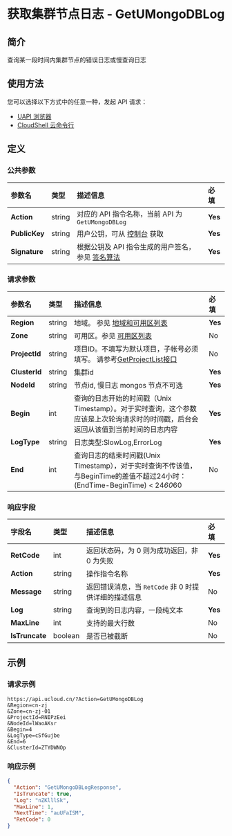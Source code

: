 # 获取集群节点日志 - GetUMongoDBLog

## 简介

查询某一段时间内集群节点的错误日志或慢查询日志






## 使用方法

您可以选择以下方式中的任意一种，发起 API 请求：
- [UAPI 浏览器](https://console.ucloud.cn/uapi/detail?id=GetUMongoDBLog)
- [CloudShell 云命令行](https://shell.ucloud.cn/)


## 定义

### 公共参数

| 参数名 | 类型 | 描述信息 | 必填 |
|:---|:---|:---|:---|
| **Action**     | string  | 对应的 API 指令名称，当前 API 为 `GetUMongoDBLog`                        | **Yes** |
| **PublicKey**  | string  | 用户公钥，可从 [控制台](https://console.ucloud.cn/uapi/apikey) 获取                                             | **Yes** |
| **Signature**  | string  | 根据公钥及 API 指令生成的用户签名，参见 [签名算法](api/summary/signature.md)  | **Yes** |

### 请求参数

| 参数名 | 类型 | 描述信息 | 必填 |
|:---|:---|:---|:---|
| **Region** | string | 地域。 参见 [地域和可用区列表](https://docs.ucloud.cn/api/summary/regionlist) |**Yes**|
| **Zone** | string | 可用区。参见 [可用区列表](https://docs.ucloud.cn/api/summary/regionlist) |No|
| **ProjectId** | string | 项目ID。不填写为默认项目，子帐号必须填写。 请参考[GetProjectList接口](https://docs.ucloud.cn/api/summary/get_project_list) |No|
| **ClusterId** | string | 集群id |**Yes**|
| **NodeId** | string | 节点id, 慢日志 mongos 节点不可选 |**Yes**|
| **Begin** | int | 查询的日志开始的时间戳（Unix Timestamp）。对于实时查询，这个参数应该是上次轮询请求时的时间戳，后台会返回从该值到当前时间的日志内容 |**Yes**|
| **LogType** | string | 日志类型:SlowLog,ErrorLog |**Yes**|
| **End** | int | 查询日志的结束时间戳(Unix Timestamp），对于实时查询不传该值，与BeginTime的差值不超过24小时：(EndTime-BeginTime) < 24*60*60 |No|

### 响应字段

| 字段名 | 类型 | 描述信息 | 必填 |
|:---|:---|:---|:---|
| **RetCode** | int | 返回状态码，为 0 则为成功返回，非 0 为失败 |**Yes**|
| **Action** | string | 操作指令名称 |**Yes**|
| **Message** | string | 返回错误消息，当 `RetCode` 非 0 时提供详细的描述信息 |No|
| **Log** | string | 查询到的日志内容，一段纯文本 |**Yes**|
| **MaxLine** | int | 支持的最大行数 |No|
| **IsTruncate** | boolean | 是否已被截断 |No|




## 示例

### 请求示例
    
```
https://api.ucloud.cn/?Action=GetUMongoDBLog
&Region=cn-zj
&Zone=cn-zj-01
&ProjectId=RNIPzEei
&NodeId=lWaoAKsr
&Begin=4
&LogType=cSfGujbe
&End=6
&ClusterId=ZTYDWNOp
```

### 响应示例
    
```json
{
  "Action": "GetUMongoDBLogResponse",
  "IsTruncate": true,
  "Log": "nZKlllSk",
  "MaxLine": 1,
  "NextTime": "auUFaISM",
  "RetCode": 0
}
```





